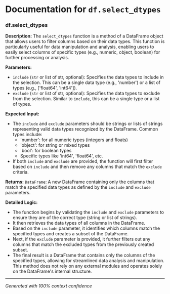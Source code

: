 # Documentation for `df.select_dtypes`

### df.select_dtypes

**Description:**
The `select_dtypes` function is a method of a DataFrame object that allows users to filter columns based on their data types. This function is particularly useful for data manipulation and analysis, enabling users to easily select columns of specific types (e.g., numeric, object, boolean) for further processing or analysis.

**Parameters:**
- `include` (`str` or list of str, optional): Specifies the data types to include in the selection. This can be a single data type (e.g., 'number') or a list of types (e.g., ['float64', 'int64']).
- `exclude` (`str` or list of str, optional): Specifies the data types to exclude from the selection. Similar to `include`, this can be a single type or a list of types.

**Expected Input:**
- The `include` and `exclude` parameters should be strings or lists of strings representing valid data types recognized by the DataFrame. Common types include:
  - 'number': for all numeric types (integers and floats)
  - 'object': for string or mixed types
  - 'bool': for boolean types
  - Specific types like 'int64', 'float64', etc.
- If both `include` and `exclude` are provided, the function will first filter based on `include` and then remove any columns that match the `exclude` criteria.

**Returns:**
`DataFrame`: A new DataFrame containing only the columns that match the specified data types as defined by the `include` and `exclude` parameters.

**Detailed Logic:**
- The function begins by validating the `include` and `exclude` parameters to ensure they are of the correct type (string or list of strings).
- It then retrieves the data types of all columns in the DataFrame.
- Based on the `include` parameter, it identifies which columns match the specified types and creates a subset of the DataFrame.
- Next, if the `exclude` parameter is provided, it further filters out any columns that match the excluded types from the previously created subset.
- The final result is a DataFrame that contains only the columns of the specified types, allowing for streamlined data analysis and manipulation. This method does not rely on any external modules and operates solely on the DataFrame's internal structure.

---
*Generated with 100% context confidence*
